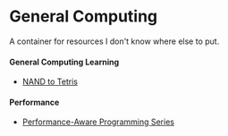 # General Computing

A container for resources I don't know where else to put.


#### General Computing Learning
* [NAND to Tetris](https://www.nand2tetris.org/)
#### Performance
* [Performance-Aware Programming Series](https://www.computerenhance.com/p/table-of-contents)
